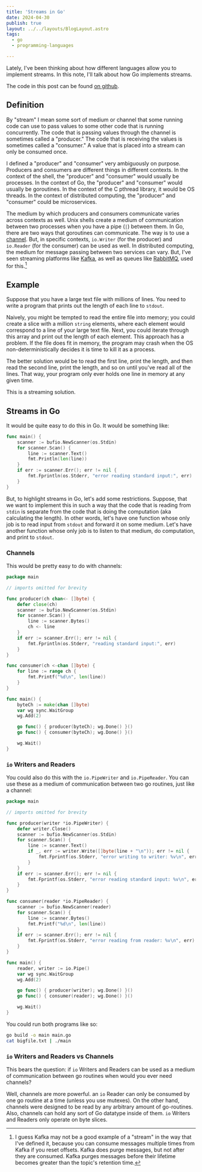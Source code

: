 ```yaml
---
title: 'Streams in Go'
date: 2024-04-30
publish: true
layout: ../../layouts/BlogLayout.astro
tags:
  - go
  - programming-languages

---
```


Lately, I've been thinking about how different languages allow you to implement streams. In this note, I'll talk about how Go implements streams.

The code in this post can be found [on github](http://localhost:4321/posts/streams-in-go).

## Definition

By "stream" I mean some sort of medium or channel that some running code can use to pass values to some other code that is running concurrently. The code that is passing values through the channel is sometimes called a "producer." The code that is receiving the values is sometimes called a "consumer." A value that is placed into a stream can only be consumed once.

I defined a "producer" and "consumer" very ambiguously on purpose. Producers and consumers are different things in different contexts. In the context of the shell, the "producer" and "consumer" would usually be processes. In the context of Go, the "producer" and "consumer" would usually be goroutines. In the context of the C pthread library, it would be OS threads. In the context of distributed computing, the "producer" and "consumer" could be microservices.

The medium by which producers and consumers communicate varies across contexts as well. Unix shells create a medium of communication between two processes when you have a pipe (`|`) between them. In Go, there are two ways that goroutines can communicate. The way is to use a [channel](https://gobyexample.com/channels). But, in specific contexts,  `io.Writer` (for the producer) and `io.Reader` (for the consumer) can be used as well. In distributed computing, the medium for message passing between two services can vary. But, I've seen streaming platforms like [Kafka](https://en.wikipedia.org/wiki/Apache_Kafka), as well as queues like [RabbitMQ](https://www.rabbitmq.com/), used for this.[^1]

## Example

Suppose that you have a large text file with millions of lines. You need to write a program that prints out the length of each line to `stdout`.

Naively, you might be tempted to read the entire file into memory; you could create a slice with a million `string` elements, where each element would correspond to a line of your large text file. Next, you could iterate through this array and print out the length of each element. This approach has a problem. If the file does fit in memory, the program may crash when the OS non-deterministically decides it is time to kill it as a process.

The better solution would be to read the first line, print the length, and then read the second line, print the length, and so on until you've read all of the lines. That way, your program only ever holds one line in memory at any given time.

This is a streaming solution.

## Streams in Go

It would be quite easy to do this in Go. It would be something like:

```go
func main() {
	scanner := bufio.NewScanner(os.Stdin)
	for scanner.Scan() {
		line := scanner.Text()
		fmt.Println(len(line))
	}
	if err := scanner.Err(); err != nil {
		fmt.Fprintln(os.Stderr, "error reading standard input:", err)
	}
}
```

But, to highlight streams in Go, let's add some restrictions. Suppose, that we want to implement this in such a way that the code that is reading from `stdin` is separate from the code that is doing the computation (aka calculating the length). In other words, let's have one function whose only job is to read input from `stdout` and forward it on some medium. Let's have another function whose only job is to listen to that medium, do computation, and print to `stdout`.

### Channels

This would be pretty easy to do with channels:

```go
package main

// imports omitted for brevity

func producer(ch chan<- []byte) {
	defer close(ch)
	scanner := bufio.NewScanner(os.Stdin)
	for scanner.Scan() {
		line := scanner.Bytes()
		ch <- line
	}
	if err := scanner.Err(); err != nil {
		fmt.Fprintln(os.Stderr, "reading standard input:", err)
	}
}

func consumer(ch <-chan []byte) {
	for line := range ch {
		fmt.Printf("%d\n", len(line))
	}
}

func main() {
	byteCh := make(chan []byte)
	var wg sync.WaitGroup
	wg.Add(2)

	go func() { producer(byteCh); wg.Done() }()
	go func() { consumer(byteCh); wg.Done() }()

	wg.Wait()
}
```

### `io` Writers and Readers

You could also do this with the `io.PipeWriter` and `io.PipeReader`. You can use these as a medium of communication between two go routines, just like a channel:

```go
package main

// imports omitted for brevity

func producer(writer *io.PipeWriter) {
	defer writer.Close()
	scanner := bufio.NewScanner(os.Stdin)
	for scanner.Scan() {
		line := scanner.Text()
		if _, err := writer.Write([]byte(line + "\n")); err != nil {
			fmt.Fprintf(os.Stderr, "error writing to writer: %v\n", err)
		}
	}
	if err := scanner.Err(); err != nil {
		fmt.Fprintf(os.Stderr, "error reading standard input: %v\n", err)
	}
}

func consumer(reader *io.PipeReader) {
	scanner := bufio.NewScanner(reader)
	for scanner.Scan() {
		line := scanner.Bytes()
		fmt.Printf("%d\n", len(line))
	}
	if err := scanner.Err(); err != nil {
		fmt.Fprintf(os.Stderr, "error reading from reader: %v\n", err)
	}
}

func main() {
	reader, writer := io.Pipe()
	var wg sync.WaitGroup
	wg.Add(2)

	go func() { producer(writer); wg.Done() }()
	go func() { consumer(reader); wg.Done() }()

	wg.Wait()
}
```

You could run both programs like so:

```sh
go build -o main main.go
cat bigfile.txt | ./main
```

### `io` Writers and Readers vs Channels

This bears the question: if `io` Writers and Readers can be used as a medium of communication between go routines when would you ever need channels?

Well, channels are more powerful. an `io` Reader can only be consumed by one go routine at a time (unless you use mutexes). On the other hand, channels were designed to be read by any arbitrary amount of go-routines. Also, channels can hold any sort of Go datatype inside of them. `io` Writers and Readers only operate on byte slices.

[^1]: I guess Kafka may not be a good example of a "stream" in the way that I've defined it, because you can consume messages multiple times from Kafka if you reset offsets. Kafka does purge messages, but not after they are consumed. Kafka purges messages before their lifetime becomes greater than the topic's retention time.
